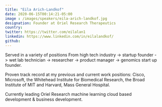 ```yaml
---
title: "Eila Arich-Landkof"
date: 2020-06-15T00:14:21-05:00
image : /images/speakers/eila-arich-landkof.jpg
designation: Founder at Oriel Research Therapeutics
country: 
twitter: https://twitter.com/eilalan1
linkedin: https://www.linkedin.com/in/eilalandkof/
github: 
---
```


Served in a variety of positions From high tech industry -> startup founder -> wet lab technician -> researcher -> product manager -> genomics start up founder.

Proven track record at my previous and current work positions: Cisco, Microsoft, the Whitehead Institute for Biomedical Research, the Broad Institute of MIT and Harvard, Mass General Hospital.

Currently leading Oriel Research machine learning cloud based development & business development. 